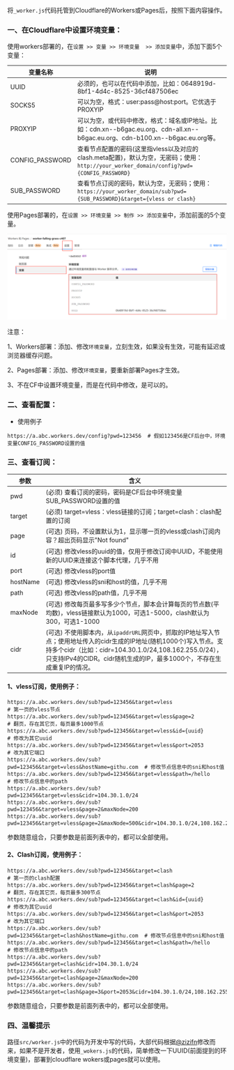 将`_worker.js`代码托管到Cloudflare的Workers或Pages后，按照下面内容操作。

### 一、在Cloudflare中设置环境变量：

使用workers部署的，在`设置 >> 变量 >> 环境变量  >> 添加变量`中，添加下面5个变量：

| **变量名称**    | **说明**                                                     |
| --------------- | ------------------------------------------------------------ |
| UUID            | 必须的，也可以在代码中添加，比如：0648919d-8bf1-4d4c-8525-36cf487506ec |
| SOCKS5          | 可以为空，格式：user:pass@host:port。它优选于PROXYIP         |
| PROXYIP         | 可以为空，或代码中修改，格式：域名或IP地址。比如：cdn.xn--b6gac.eu.org、cdn-all.xn--b6gac.eu.org、cdn-b100.xn--b6gac.eu.org等。 |
| CONFIG_PASSWORD | 查看节点配置的密码(这里指vless以及对应的clash.meta配置)，默认为空，无密码；使用：`http://your_worker_domain/config?pwd={CONFIG_PASSWORD}` |
| SUB_PASSWORD    | 查看节点订阅的密码，默认为空，无密码；使用：`https://your_worker_domain/sub?pwd={SUB_PASSWORD}&target={vless or clash}` |

使用Pages部署的，在`设置 >> 环境变量 >> 制作 >> 添加变量`中，添加前面的5个变量。

<img src="images\环境变量.png" />

注意：

1、Workers部署：添加、修改`环境变量`，立刻生效，如果没有生效，可能有延迟或浏览器缓存问题。

2、Pages部署：添加、修改`环境变量`，要重新部署Pages才生效。

3、不在CF中设置环境变量，而是在代码中修改，是可以的。

### 二、查看配置：

- 使用例子

```
https://a.abc.workers.dev/config?pwd=123456  # 假如123456是CF后台中，环境变量CONFIG_PASSWORD设置的值
```

### 三、查看订阅：

| 参数     | 含义                                                         |
| -------- | ------------------------------------------------------------ |
| pwd      | (必须) 查看订阅的密码，密码是CF后台中环境变量SUB_PASSWORD设置的值 |
| target   | (必须) target=vless：vless链接的订阅；target=clash：clash配置的订阅 |
| page     | (可选) 页码，不设置默认为1，显示哪一页的vless或clash订阅内容？超出页码显示"Not found" |
| id       | (可选) 修改vless的uuid的值，仅用于修改订阅中UUID，不能使用新的UUID来连接这个脚本代理，几乎不用 |
| port     | (可选) 修改vless的port值                                     |
| hostName | (可选) 修改vless的sni和host的值，几乎不用                    |
| path     | (可选) 修改vless的path值，几乎不用                           |
| maxNode  | (可选) 修改每页最多写多少个节点，脚本会计算每页的节点数(平均数)，vless链接默认为1000，可选1-5000，clash默认为300，可选1-1000 |
| cidr     | (可选) 不使用脚本内，从`ipaddrURL`网页中，抓取的IP地址写入节点；使用地址传入的cidr生成的IP地址(随机1000个)写入节点。支持多个cidr（比如：cidr=104.30.1.0/24,108.162.255.0/24），只支持IPv4的CIDR。cidr随机生成的IP，最多1000个，不存在生成重复IP的情况。 |

#### 1、vless订阅，使用例子：

```
https://a.abc.workers.dev/sub?pwd=123456&target=vless			          # 第一页的vless节点
https://a.abc.workers.dev/sub?pwd=123456&target=vless&page=2	          # 翻页，存在其它页，每页最多1000节点
https://a.abc.workers.dev/sub?pwd=123456&target=vless&id={uuid}	          # 修改为其它uuid
https://a.abc.workers.dev/sub?pwd=123456&target=vless&port=2053           # 改为其它端口
https://a.abc.workers.dev/sub?pwd=123456&target=vless&hostName=githu.com  # 修改节点信息中的sni和host值
https://a.abc.workers.dev/sub?pwd=123456&target=vless&path=/hello		  # 修改节点信息中的path
https://a.abc.workers.dev/sub?pwd=123456&target=vless&cidr=104.30.1.0/24
https://a.abc.workers.dev/sub?pwd=123456&target=vless&page=2&maxNode=200
https://a.abc.workers.dev/sub?pwd=123456&target=vless&page=2&maxNode=500&cidr=104.30.1.0/24,108.162.255.0/24
```

参数随意组合，只要参数是前面列表中的，都可以全部使用。

#### 2、Clash订阅，使用例子：

```
https://a.abc.workers.dev/sub?pwd=123456&target=clash			          # 第一页的clash配置
https://a.abc.workers.dev/sub?pwd=123456&target=clash&page=2	          # 翻页，存在其它页，每页最多300节点
https://a.abc.workers.dev/sub?pwd=123456&target=clash&id={uuid}	          # 修改为其它uuid
https://a.abc.workers.dev/sub?pwd=123456&target=clash&port=2053           # 改为其它端口
https://a.abc.workers.dev/sub?pwd=123456&target=clash&hostName=githu.com  # 修改节点信息中的sni和host值
https://a.abc.workers.dev/sub?pwd=123456&target=clash&path=/hello		  # 修改节点信息中的path
https://a.abc.workers.dev/sub?pwd=123456&target=clash&cidr=104.30.1.0/24
https://a.abc.workers.dev/sub?pwd=123456&target=clash&page=2&maxNode=200
https://a.abc.workers.dev/sub?pwd=123456&target=clash&page=3&port=2053&cidr=104.30.1.0/24,108.162.255.0/24
```

参数随意组合，只要参数是前面列表中的，都可以全部使用。

### 四、温馨提示

路径`src/worker.js`中的代码为开发中写的代码，大部代码根据[@zizifn](https://github.com/zizifn/edgetunnel/blob/main/src/worker-with-socks5-experimental.js)修改而来，如果不是开发者，使用`_wokers.js`的代码，简单修改一下UUID(前面提到的环境变量)，部署到cloudflare wokers或pages就可以使用。
